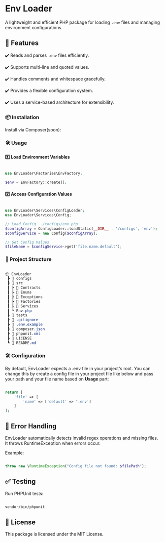 # Env Loader

A lightweight and efficient PHP package for loading `.env` files and managing environment configurations.

## 🚀 Features

✔️ Reads and parses `.env` files efficiently.

✔️ Supports multi-line and quoted values.

✔️ Handles comments and whitespace gracefully.

✔️ Provides a flexible configuration system.

✔️ Uses a service-based architecture for extensibility.

### 📦 Installation

Install via Composer(soon):

### 🛠️ Usage

#### 1️⃣ Load Environment Variables

```php

use EnvLoader\Factories\EnvFactory;

$env = EnvFactory::create();

```

#### 2️⃣ Access Configuration Values

```php

use EnvLoader\Services\ConfigLoader;
use EnvLoader\Services\Config;

// Load Config ../configs/env.php
$configArray = ConfigLoader::loadStatic(__DIR__ . '/configs', 'env');
$configService = new Config($configArray);

// Get Config Values
$fileName = $configService->get('file.name.default');

```

### 📁 Project Structure

```css

📦 EnvLoader
 ┣ 📂 configs
 ┣ 📂 src
 ┃ ┣ 📂 Contracts
 ┃ ┣ 📂 Enums
 ┃ ┣ 📂 Exceptions
 ┃ ┣ 📂 Factories
 ┃ ┣ 📂 Services
 ┃ ┗ Env.php
 ┣ 📂 tests
 ┣ 📜 .gitignore
 ┣ 📜 .env.example
 ┣ 📜 composer.json
 ┣ 📜 phpunit.xml
 ┣ 📜 LICENSE
 ┗ 📜 README.md

```

### 🛠 Configuration

By default, EnvLoader expects a .env file in your project's root.
You can change this by create a config file in your project file like below and pass your path and your file name based on **Usage** part:

```php

return [
    'file' => [
        'name' => ['default' => '.env']
    ]
];

```

## 📌 Error Handling

EnvLoader automatically detects invalid regex operations and missing files.
It throws RuntimeException when errors occur.

Example:

```php

throw new \RuntimeException("Config file not found: $filePath");

```

## ✅ Testing

Run PHPUnit tests:

```bash

vendor/bin/phpunit

```

## 📄 License

This package is licensed under the MIT License.

